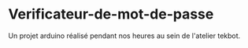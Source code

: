 # Verificateur-de-mot-de-passe
Un projet arduino réalisé pendant nos heures au sein de l'atelier tekbot.
